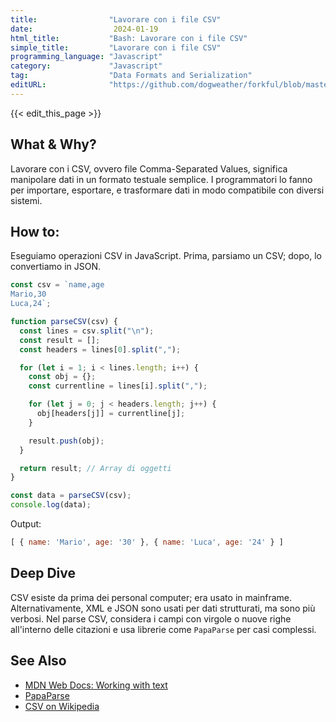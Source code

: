 ```yaml
---
title:                "Lavorare con i file CSV"
date:                  2024-01-19
html_title:           "Bash: Lavorare con i file CSV"
simple_title:         "Lavorare con i file CSV"
programming_language: "Javascript"
category:             "Javascript"
tag:                  "Data Formats and Serialization"
editURL:              "https://github.com/dogweather/forkful/blob/master/content/it/javascript/working-with-csv.md"
---
```


{{< edit_this_page >}}

## What & Why?
Lavorare con i CSV, ovvero file Comma-Separated Values, significa manipolare dati in un formato testuale semplice. I programmatori lo fanno per importare, esportare, e trasformare dati in modo compatibile con diversi sistemi.

## How to:
Eseguiamo operazioni CSV in JavaScript. Prima, parsiamo un CSV; dopo, lo convertiamo in JSON.

```Javascript
const csv = `name,age
Mario,30
Luca,24`;

function parseCSV(csv) {
  const lines = csv.split("\n");
  const result = [];
  const headers = lines[0].split(",");

  for (let i = 1; i < lines.length; i++) {
    const obj = {};
    const currentline = lines[i].split(",");

    for (let j = 0; j < headers.length; j++) {
      obj[headers[j]] = currentline[j];
    }

    result.push(obj);
  }

  return result; // Array di oggetti
}

const data = parseCSV(csv);
console.log(data);
```

Output:
```Javascript
[ { name: 'Mario', age: '30' }, { name: 'Luca', age: '24' } ]
```

## Deep Dive
CSV esiste da prima dei personal computer; era usato in mainframe. Alternativamente, XML e JSON sono usati per dati strutturati, ma sono più verbosi. Nel parse CSV, considera i campi con virgole o nuove righe all'interno delle citazioni e usa librerie come `PapaParse` per casi complessi.

## See Also
- [MDN Web Docs: Working with text](https://developer.mozilla.org/en-US/docs/Web/JavaScript/Guide/Text_formatting)
- [PapaParse](https://www.papaparse.com/)
- [CSV on Wikipedia](https://it.wikipedia.org/wiki/Comma-separated_values)
